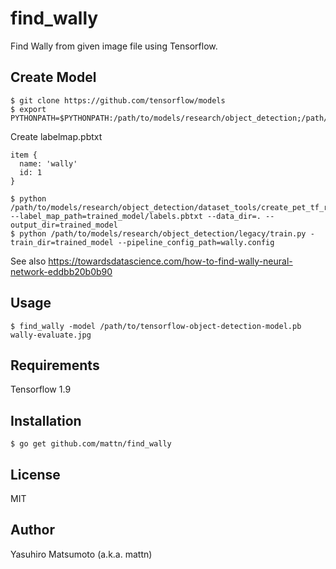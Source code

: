 # find_wally

Find Wally from given image file using Tensorflow.

## Create Model

```
$ git clone https://github.com/tensorflow/models
$ export PYTHONPATH=$PYTHONPATH:/path/to/models/research/object_detection;/path/to/models/research/slim;/path/to/models/research
```

Create labelmap.pbtxt

```
item {
  name: 'wally'
  id: 1
}
```

```
$ python /path/to/models/research/object_detection/dataset_tools/create_pet_tf_record.py --label_map_path=trained_model/labels.pbtxt --data_dir=. --output_dir=trained_model  
$ python /path/to/models/research/object_detection/legacy/train.py -train_dir=trained_model --pipeline_config_path=wally.config
```

See also https://towardsdatascience.com/how-to-find-wally-neural-network-eddbb20b0b90

## Usage

```
$ find_wally -model /path/to/tensorflow-object-detection-model.pb wally-evaluate.jpg
```

## Requirements

Tensorflow 1.9

## Installation

```
$ go get github.com/mattn/find_wally
```

## License

MIT

## Author

Yasuhiro Matsumoto (a.k.a. mattn)
